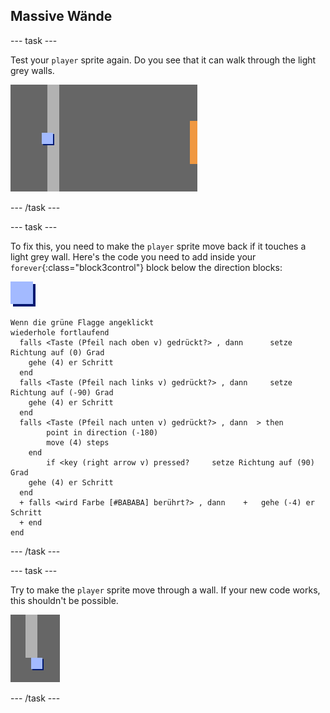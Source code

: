 ## Massive Wände

\--- task \---

Test your `player` sprite again. Do you see that it can walk through the light grey walls.

![screenshot](images/world-walls.png)

\--- /task \---

\--- task \---

To fix this, you need to make the `player` sprite move back if it touches a light grey wall. Here's the code you need to add inside your `forever`{:class="block3control"} block below the direction blocks:

![player](images/player.png)

```blocks3
Wenn die grüne Flagge angeklickt
wiederhole fortlaufend 
  falls <Taste (Pfeil nach oben v) gedrückt?> , dann      setze Richtung auf (0) Grad
    gehe (4) er Schritt
  end
  falls <Taste (Pfeil nach links v) gedrückt?> , dann     setze Richtung auf (-90) Grad
    gehe (4) er Schritt
  end
  falls <Taste (Pfeil nach unten v) gedrückt?> , dann  > then
        point in direction (-180)
        move (4) steps
    end
        if <key (right arrow v) pressed?     setze Richtung auf (90) Grad
    gehe (4) er Schritt
  end
  + falls <wird Farbe [#BABABA] berührt?> , dann    +   gehe (-4) er Schritt
  + end
end
```

\--- /task \---

\--- task \---

Try to make the `player` sprite move through a wall. If your new code works, this shouldn't be possible.

![screenshot](images/world-walls-test.png)

\--- /task \---
